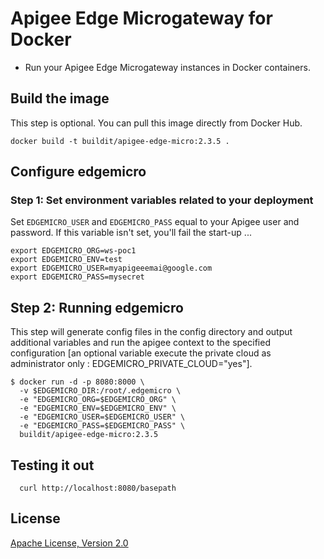 # Apigee Edge Microgateway for Docker

* Run your Apigee Edge Microgateway instances in Docker containers.

## Build the image

This step is optional.  You can pull this image directly from Docker Hub.

```
docker build -t buildit/apigee-edge-micro:2.3.5 .
```

## Configure edgemicro

### Step 1: Set environment variables related to your deployment

Set `EDGEMICRO_USER` and `EDGEMICRO_PASS` equal to your Apigee user and password.
If this variable isn't set, you'll fail the start-up ...

```
export EDGEMICRO_ORG=ws-poc1
export EDGEMICRO_ENV=test
export EDGEMICRO_USER=myapigeeemai@google.com
export EDGEMICRO_PASS=mysecret
```

## Step 2: Running edgemicro


This step will generate config files in the config directory and output additional variables and run the apigee context to the specified configuration [an optional variable execute the private cloud as administrator only : EDGEMICRO_PRIVATE_CLOUD="yes"].


```
$ docker run -d -p 8080:8000 \
  -v $EDGEMICRO_DIR:/root/.edgemicro \
  -e "EDGEMICRO_ORG=$EDGEMICRO_ORG" \
  -e "EDGEMICRO_ENV=$EDGEMICRO_ENV" \
  -e "EDGEMICRO_USER=$EDGEMICRO_USER" \
  -e "EDGEMICRO_PASS=$EDGEMICRO_PASS" \
  buildit/apigee-edge-micro:2.3.5
```

## Testing it out

```
  curl http://localhost:8080/basepath
```

## License

[Apache License, Version 2.0](/LICENSE.md)
